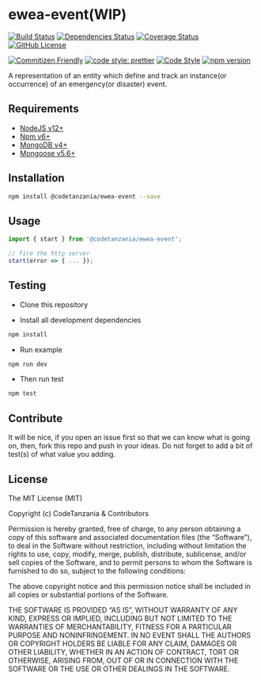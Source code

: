 # ewea-event(WIP)

[![Build Status](https://travis-ci.org/codetanzania/ewea-event.svg?branch=master)](https://travis-ci.org/codetanzania/ewea-event)
[![Dependencies Status](https://david-dm.org/codetanzania/ewea-event.svg)](https://david-dm.org/codetanzania/ewea-event)
[![Coverage Status](https://coveralls.io/repos/github/codetanzania/ewea-event/badge.svg?branch=master)](https://coveralls.io/github/codetanzania/ewea-event?branch=master)
[![GitHub License](https://img.shields.io/github/license/codetanzania/ewea-event)](https://github.com/codetanzania/ewea-event/blob/master/LICENSE)

[![Commitizen Friendly](https://img.shields.io/badge/commitizen-friendly-brightgreen.svg)](http://commitizen.github.io/cz-cli/)
[![code style: prettier](https://img.shields.io/badge/code_style-prettier-ff69b4.svg)](https://github.com/prettier/prettier)
[![Code Style](https://badgen.net/badge/code%20style/airbnb/ff5a5f?icon=airbnb)](https://github.com/airbnb/javascript)
[![npm version](https://img.shields.io/npm/v/@codetanzania/ewea-event)](https://www.npmjs.com/package/@codetanzania/ewea-event)

A representation of an entity which define and track an instance(or occurrence) of an emergency(or disaster) event.

## Requirements

- [NodeJS v12+](https://nodejs.org)
- [Npm v6+](https://www.npmjs.com/)
- [MongoDB v4+](https://www.mongodb.com/)
- [Mongoose v5.6+](https://github.com/Automattic/mongoose)

## Installation

```sh
npm install @codetanzania/ewea-event --save
```

## Usage

```js
import { start } from '@codetanzania/ewea-event';

// fire the http server
start(error => { ... });
```

## Testing

- Clone this repository

- Install all development dependencies

```sh
npm install
```

- Run example

```sh
npm run dev
```

- Then run test

```sh
npm test
```

## Contribute

It will be nice, if you open an issue first so that we can know what is going on, then, fork this repo and push in your ideas. Do not forget to add a bit of test(s) of what value you adding.

## License

The MIT License (MIT)

Copyright (c) CodeTanzania & Contributors

Permission is hereby granted, free of charge, to any person obtaining a copy of this software and associated documentation files (the “Software”), to deal in the Software without restriction, including without limitation the rights to use, copy, modify, merge, publish, distribute, sublicense, and/or sell copies of the Software, and to permit persons to whom the Software is furnished to do so, subject to the following conditions:

The above copyright notice and this permission notice shall be included in all copies or substantial portions of the Software.

THE SOFTWARE IS PROVIDED “AS IS”, WITHOUT WARRANTY OF ANY KIND, EXPRESS OR IMPLIED, INCLUDING BUT NOT LIMITED TO THE WARRANTIES OF MERCHANTABILITY, FITNESS FOR A PARTICULAR PURPOSE AND NONINFRINGEMENT. IN NO EVENT SHALL THE AUTHORS OR COPYRIGHT HOLDERS BE LIABLE FOR ANY CLAIM, DAMAGES OR OTHER LIABILITY, WHETHER IN AN ACTION OF CONTRACT, TORT OR OTHERWISE, ARISING FROM, OUT OF OR IN CONNECTION WITH THE SOFTWARE OR THE USE OR OTHER DEALINGS IN THE SOFTWARE.
